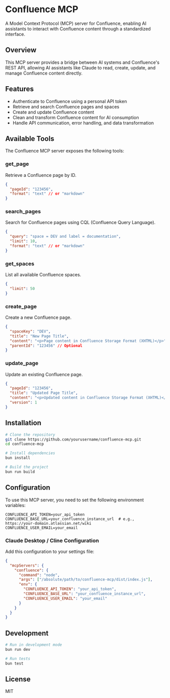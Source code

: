 # Confluence MCP

A Model Context Protocol (MCP) server for Confluence, enabling AI assistants to interact with Confluence content through a standardized interface.

## Overview

This MCP server provides a bridge between AI systems and Confluence's REST API, allowing AI assistants like Claude to read, create, update, and manage Confluence content directly.

## Features

- Authenticate to Confluence using a personal API token
- Retrieve and search Confluence pages and spaces
- Create and update Confluence content
- Clean and transform Confluence content for AI consumption
- Handle API communication, error handling, and data transformation

## Available Tools

The Confluence MCP server exposes the following tools:

### get_page

Retrieve a Confluence page by ID.

```json
{
  "pageId": "123456",
  "format": "text" // or "markdown"
}
```

### search_pages

Search for Confluence pages using CQL (Confluence Query Language).

```json
{
  "query": "space = DEV and label = documentation",
  "limit": 10,
  "format": "text" // or "markdown"
}
```

### get_spaces

List all available Confluence spaces.

```json
{
  "limit": 50
}
```

### create_page

Create a new Confluence page.

```json
{
  "spaceKey": "DEV",
  "title": "New Page Title",
  "content": "<p>Page content in Confluence Storage Format (XHTML)</p>",
  "parentId": "123456" // Optional
}
```

### update_page

Update an existing Confluence page.

```json
{
  "pageId": "123456",
  "title": "Updated Page Title",
  "content": "<p>Updated content in Confluence Storage Format (XHTML)</p>",
  "version": 1
}
```

## Installation

```bash
# Clone the repository
git clone https://github.com/yourusername/confluence-mcp.git
cd confluence-mcp

# Install dependencies
bun install

# Build the project
bun run build
```

## Configuration

To use this MCP server, you need to set the following environment variables:

```
CONFLUENCE_API_TOKEN=your_api_token
CONFLUENCE_BASE_URL=your_confluence_instance_url  # e.g., https://your-domain.atlassian.net/wiki
CONFLUENCE_USER_EMAIL=your_email
```

### Claude Desktop / Cline Configuration

Add this configuration to your settings file:

```json
{
  "mcpServers": {
    "confluence": {
      "command": "node",
      "args": ["/absolute/path/to/confluence-mcp/dist/index.js"],
      "env": {
        "CONFLUENCE_API_TOKEN": "your_api_token",
        "CONFLUENCE_BASE_URL": "your_confluence_instance_url",
        "CONFLUENCE_USER_EMAIL": "your_email"
      }
    }
  }
}
```

## Development

```bash
# Run in development mode
bun run dev

# Run tests
bun test
```

## License

MIT
